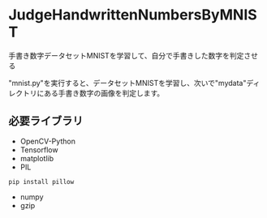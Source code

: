 # JudgeHandwrittenNumbersByMNIST
手書き数字データセットMNISTを学習して、自分で手書きした数字を判定させる

"mnist.py"を実行すると、データセットMNISTを学習し、次いで"mydata"ディレクトリにある手書き数字の画像を判定します。

## 必要ライブラリ
- OpenCV-Python
- Tensorflow
- matplotlib
- PIL
```
pip install pillow
```

- numpy
- gzip
